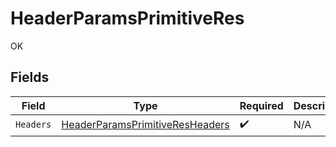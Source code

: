 # HeaderParamsPrimitiveRes

OK


## Fields

| Field                                                                                         | Type                                                                                          | Required                                                                                      | Description                                                                                   |
| --------------------------------------------------------------------------------------------- | --------------------------------------------------------------------------------------------- | --------------------------------------------------------------------------------------------- | --------------------------------------------------------------------------------------------- |
| `Headers`                                                                                     | [HeaderParamsPrimitiveResHeaders](../../models/operations/headerparamsprimitiveresheaders.md) | :heavy_check_mark:                                                                            | N/A                                                                                           |